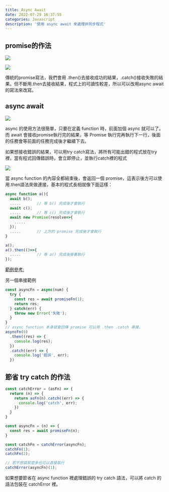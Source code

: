 ```yaml
---
title: Async Await
date: 2022-07-29 16:37:55
categories: Javascript
description: '使用 async await 來處理非同步程式'
---
```


## promise的作法

![](https://miro.medium.com/max/1292/1*kbLtHl6rlpk9mQZMh6vjyg.png)

![](https://miro.medium.com/max/1192/1*_qmqlT1cYHhKxdPw2oHpVA.png)

傳統的promise寫法，我們會用 .then()去接收成功的結果，.catch()接收失敗的結果。但不斷用.then去接收結果，程式上的可讀性較差，所以可以改用async await的寫法來改寫。

## async await

![](https://miro.medium.com/max/1392/1*7xEFqbxd6W5rOHC5wmnXjQ.png)

async 的使用方法很簡單，只要在定義 function 時，前面加個 async 就可以了。而 await 會接收promise執行完的結果，等 Promise 執行完再執行下一行，後面的任務會等前面的任務完成後才繼續下去。

如果想接收錯誤的結果，可以用try catch寫法，將所有可能出錯的程式放在try裡，當有程式回傳錯誤時，會立即停止，並執行catch裡的程式

![](https://miro.medium.com/max/1356/1*3P-AW4xqVs-gGroh5rU36g.png)

當 async function 的內容全都結束後，會返回一個 promise，這表示後方可以使用.then語法來做連接，基本的程式長相就像下面這樣：

``` js
async function a(){
  await b();
  .....       // 等 b() 完成後才會執行
  await c();
  .....       // 等 c() 完成後才會執行
  await new Promise(resolve=>{
    .....
  });
  .....       // 上方的 promise 完成後才會執行
}

a();
a().then(()=>{
  .....       // 等 a() 完成後接著執行
});
```

[範例參考:](https://codepen.io/tim-chou/pen/ZEyBzpb?editors=1012)


另一個串接範例

``` js
const asyncFn = async(num) {
  try {
    const res = await promiseFn(1);
    return res;
  } catch(err) {
    throw new Error('失敗');
  }
}
// async function 本身就會回傳 promise 可以用 .then .catch 串接。
asyncFn(0)
  .then((res) => {
    console.log(res);
  })
  .catch((err) => {
    console.log('錯誤', err);
  })
```

## 節省 try catch 的作法

``` js
const catchError = (asFn) => {
  return (n) => {
    return asFn(n).catch((err) => {
      console.log('catch', err);
    })
  }
}

const asyncFn = (n) => {
  const res = await promiseFn(n);
}

const catchFn = catchError(asyncFn);
catchFn(1);
catchFn(2);

// 若不想寫那麼多也可以直接執行
catchError(asyncFn)(1);
```

如果想要節省在 async function 裡處理錯誤的 try catch 語法，可以將 catch 的語法包裝在 catchError 裡。
